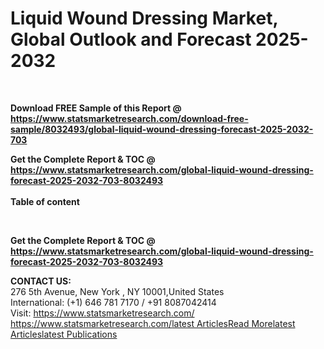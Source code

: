 <h1>Liquid Wound Dressing Market, Global Outlook and Forecast 2025-2032</h1><br/><p><strong>Download FREE Sample of this Report @ <a href="https://www.statsmarketresearch.com/download-free-sample/8032493/global-liquid-wound-dressing-forecast-2025-2032-703">https://www.statsmarketresearch.com/download-free-sample/8032493/global-liquid-wound-dressing-forecast-2025-2032-703</a></strong></p><div><b>Get the Complete Report & TOC @ <a href="https://www.statsmarketresearch.com/global-liquid-wound-dressing-forecast-2025-2032-703-8032493">https://www.statsmarketresearch.com/global-liquid-wound-dressing-forecast-2025-2032-703-8032493</a></b></div><br><b>Table of content</b><p><br><div><b>Get the Complete Report & TOC @ <a href="https://www.statsmarketresearch.com/global-liquid-wound-dressing-forecast-2025-2032-703-8032493">https://www.statsmarketresearch.com/global-liquid-wound-dressing-forecast-2025-2032-703-8032493</a></b></div></p> <b>CONTACT US:</b><br>276 5th Avenue, New York , NY 10001,United States<br>International: (+1) 646 781 7170 / +91 8087042414<br>Visit: <a href="https://www.statsmarketresearch.com/">https://www.statsmarketresearch.com/</a><br><a href="https://gyeongbokgung.com">https://www.statsmarketresearch.com/</a><a href="https://hallyeomaritime.com">latest Articles</a><a href="https://jingwansa.com">Read More</a><a href=https://nguoiviet.jp/">latest Articles</a><a href="https://www.intelmarketresearch.com/">latest Publications</a>